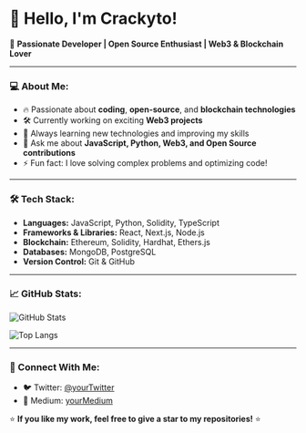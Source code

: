 # 👋 Hello, I'm Crackyto!

🚀 **Passionate Developer | Open Source Enthusiast | Web3 & Blockchain Lover**

---

### 💻 About Me:
- 🔥 Passionate about **coding**, **open-source**, and **blockchain technologies**
- 🛠️ Currently working on exciting **Web3 projects**
- 🌱 Always learning new technologies and improving my skills
- 💬 Ask me about **JavaScript, Python, Web3, and Open Source contributions**
- ⚡ Fun fact: I love solving complex problems and optimizing code!

---

### 🛠️ Tech Stack:

- **Languages:** JavaScript, Python, Solidity, TypeScript
- **Frameworks & Libraries:** React, Next.js, Node.js
- **Blockchain:** Ethereum, Solidity, Hardhat, Ethers.js
- **Databases:** MongoDB, PostgreSQL
- **Version Control:** Git & GitHub

---

### 📈 GitHub Stats:
![GitHub Stats](https://github-readme-stats.vercel.app/api?username=crackyto&show_icons=true&theme=tokyonight)

![Top Langs](https://github-readme-stats.vercel.app/api/top-langs/?username=crackyto&layout=compact&theme=tokyonight)

---

### 🔗 Connect With Me:

- 🐦 Twitter: [@yourTwitter](https://x.com/CryptoAddict31x)
- 🔗 Medium: [yourMedium](https://medium.com/@cryptoaddict31x)
  

⭐ **If you like my work, feel free to give a star to my repositories!** ⭐
